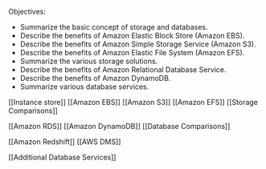 Objectives:
- Summarize the basic concept of storage and databases.
- Describe the benefits of Amazon Elastic Block Store (Amazon EBS).
- Describe the benefits of Amazon Simple Storage Service (Amazon S3).
- Describe the benefits of Amazon Elastic File System (Amazon EFS).
- Summarize the various storage solutions.
- Describe the benefits of Amazon Relational Database Service.
- Describe the benefits of Amazon DynamoDB.
- Summarize various database services.

[[Instance store]]
[[Amazon EBS]]
[[Amazon S3]]
[[Amazon EFS]]
[[Storage Comparisons]]

[[Amazon RDS]]
[[Amazon DynamoDB]]
[[Database Comparisons]]

[[Amazon Redshift]]
[[AWS DMS]]

[[Additional Database Services]]
